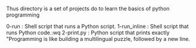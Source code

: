 Thus directory is a set of projects do to learn the basics of python programming

0-run : Shell script that runs a Python script.
1-run_inline : Shell script that runs Python code.:wq
2-print.py : Python script that prints exactly "Programming is like building a multilingual puzzle, followed by a new line.

